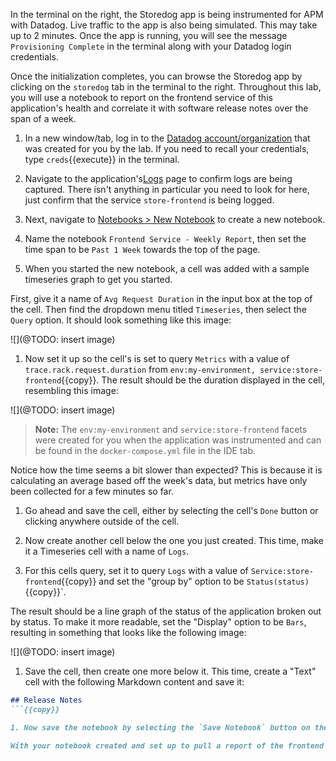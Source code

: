 In the terminal on the right, the Storedog app is being instrumented for APM with Datadog. Live traffic to the app is also being simulated. This may take up to 2 minutes. Once the app is running, you will see the message `Provisioning Complete` in the terminal along with your Datadog login credentials.

Once the initialization completes, you can browse the Storedog app by clicking on the `storedog` tab in the terminal to the right. Throughout this lab, you will use a notebook to report on the frontend service of this application's health and correlate it with software release notes over the span of a week.

1. In a new window/tab, log in to the <a href="https://app.datadoghq.com/account/login" target="_datadog">Datadog account/organization</a> that was created for you by the lab. If you need to recall your credentials, type `creds`{{execute}} in the terminal.

1. Navigate to the application's<a href="https://app.datadoghq.com/logs" target="_datadog">Logs</a> page to confirm logs are being captured. There isn't anything in particular you need to look for here, just confirm that the service `store-frontend` is being logged.

1. Next, navigate to <a href="https://app.datadoghq.com/notebook" target="_datadog">Notebooks > New Notebook</a> to create a new notebook.

1. Name the notebook `Frontend Service - Weekly Report`, then set the time span to be `Past 1 Week` towards the top of the page.

1. When you started the new notebook, a cell was added with a sample timeseries graph to get you started. 

  First, give it a name of `Avg Request Duration` in the input box at the top of the cell. Then find the dropdown menu titled `Timeseries`, then select the `Query` option. It should look something like this image:

  ![](@TODO: insert image)

1. Now set it up so the cell's is set to query `Metrics` with a value of `trace.rack.request.duration` from `env:my-environment, service:store-frontend`{{copy}}. The result should be the duration displayed in the cell, resembling this image:

  ![](@TODO: insert image)

  > **Note:** The `env:my-environment` and `service:store-frontend` facets were created for you when the application was instrumented and can be found in the `docker-compose.yml` file in the IDE tab.

  Notice how the time seems a bit slower than expected? This is because it is calculating an average based off the week's data, but metrics have only been collected for a few minutes so far.

1. Go ahead and save the cell, either by selecting the cell's `Done` button or clicking anywhere outside of the cell.

1. Now create another cell below the one you just created. This time, make it a Timeseries cell with a name of `Logs`.

1. For this cells query, set it to query `Logs` with a value of `Service:store-frontend`{{copy}} and set the "group by" option to be `Status(status)`{{copy}}`.

  The result should be a line graph of the status of the application broken out by status. To make it more readable, set the "Display" option to be `Bars`, resulting in something that looks like the following image:

  ![](@TODO: insert image)

1. Save the cell, then create one more below it. This time, create a "Text" cell with the following Markdown content and save it:

  ```md
  ## Release Notes
  ```{{copy}}

1. Now save the notebook by selecting the `Save Notebook` button on the page.

With your notebook created and set up to pull a report of the frontend service's health, you can now move on to the next step, where you'll learn how to query a notebook's data using the Datadog API.
